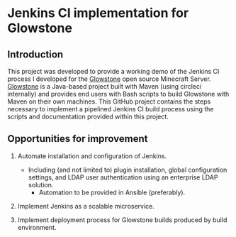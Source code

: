 # Jenkins CI implementation for Glowstone

## Introduction

This project was developed to provide a working demo of the Jenkins CI process I developed for the [Glowstone](https://glowstone.net/) open source Minecraft Server. [Glowstone](https://glowstone.net/) is a Java-based project built with Maven (using circleci internally) and provides end users with Bash scripts to build Glowstone with Maven on their own machines. This GitHub project contains the steps necessary to implement a pipelined Jenkins CI build process using the scripts and documentation provided within this project.

## Opportunities for improvement

1. Automate installation and configuration of Jenkins.
    * Including (and not limited to) plugin installation, global configuration settings, and LDAP user authentication using an enterprise LDAP solution.
        * Automation to be provided in Ansible (preferably).

2. Implement Jenkins as a scalable microservice.

3. Implement deployment process for Glowstone builds produced by build environment.